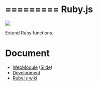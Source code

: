 =========
Ruby.js
=========

![](https://travis-ci.org/uupaa/Ruby.js.png)

Extend Ruby functions.

# Document

- [WebModule](https://github.com/uupaa/WebModule) ([Slide](http://uupaa.github.io/Slide/slide/WebModule/index.html))
- [Development](https://github.com/uupaa/WebModule/wiki/Development)
- [Ruby.js wiki](https://github.com/uupaa/Ruby.js/wiki/Ruby)


